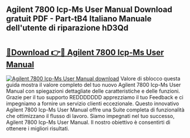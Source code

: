 ## Agilent 7800 Icp-Ms User Manual Download gratuit PDF - Part-tB4 Italiano Manuale dell'utente di riparazione hD3Qd

# <h2><a href="http://df97ye.blite.top/?on=Agilent+7800+Icp-Ms+User+Manual">🔗Download 👉🔴 Agilent 7800 Icp-Ms User Manual</a></h2>

[![Agilent 7800 Icp-Ms User Manual download](https://i.imgur.com/lujVjoI.png)](http://df97ye.blite.top/?on=Agilent+7800+Icp-Ms+User+Manual)
Valore di sblocco questa guida mostra il valore completo del tuo nuovo Agilent 7800 Icp-Ms User Manual con spiegazioni dettagliate delle caratteristiche e delle funzioni. Grazie per il tuo supporto REDDDDDDD apprezziamo il tuo Feedback e ci impegniamo a fornire un servizio clienti eccezionale. Questo innovativo Agilent 7800 Icp-Ms User Manual offre una Suite completa di funzionalità che ottimizzano il flusso di lavoro. Siamo impegnati nel tuo successo, Agilent 7800 Icp-Ms User Manual. Il nostro obiettivo è consentirti di ottenere i migliori risultati.
